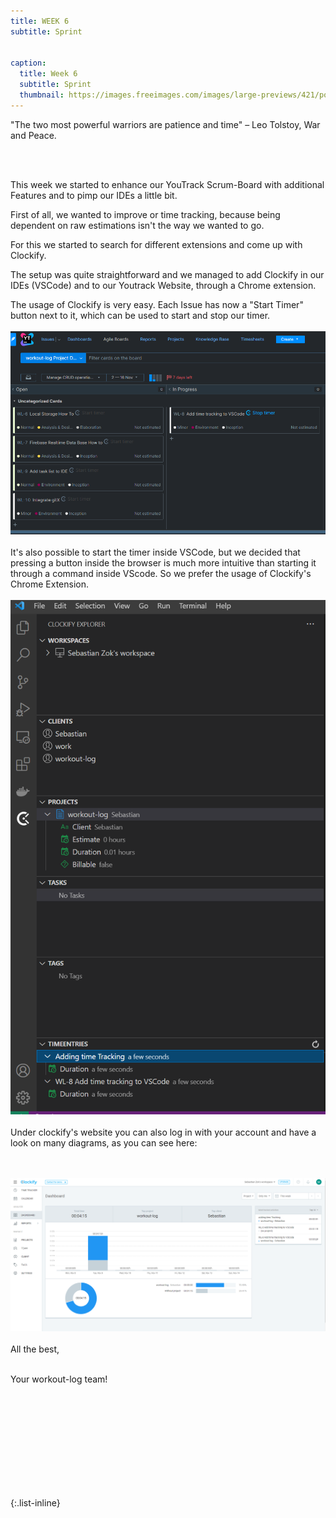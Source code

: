 ```yaml
---
title: WEEK 6
subtitle: Sprint


caption:
  title: Week 6
  subtitle: Sprint
  thumbnail: https://images.freeimages.com/images/large-previews/421/polar-bear-calisthenics-1394792.jpg
---
```


<div align="left">
  "The two most powerful warriors are patience and time" – Leo Tolstoy, War and Peace.
  
  <br><br>
  
  This week we started to enhance our YouTrack Scrum-Board with additional Features and to pimp our IDEs a little bit.
  
  First of all, we wanted to improve or time tracking, because being dependent on raw estimations isn't the way we wanted to go.
  
  For this we started to search for different extensions and come up with Clockify.
  
  The setup was quite straightforward and we managed to add Clockify in our IDEs (VSCode) and to our Youtrack Website, through a Chrome extension.
  
  The usage of Clockify is very easy. Each Issue has now a "Start Timer" button next to it, which can be used to start and stop our timer. 
  <br><br>
  <img src="./bilder/extension.PNG"/>
  <br><br>
  It's also possible to start the timer inside VSCode, but we decided that pressing a button inside the browser is much more intuitive than starting it through a command inside VScode.
  So we prefer the usage of Clockify's Chrome Extension. 
  <br><br>
  <img src="./bilder/Clockify.PNG"/>
  <br><br>
  Under clockify's website you can also log in with your account and have a look on many diagrams, as you can see here: 
  
<br><br>
   <img src="./bilder/dashboardClock.PNG"/>
<br><br>
All the best,<br><br>

Your workout-log team!<br><br><br><br><br>

</div>

 <script src="https://utteranc.es/client.js"
          repo="DHBW-TrainingApp/Blog"
          issue-term="pathname"
          label="Blog Comment"
          theme="github-light"
          crossorigin="anonymous"
          async>
  </script>
  
  <br>  <br>  <br>  <br>  <br>
  

{:.list-inline}
